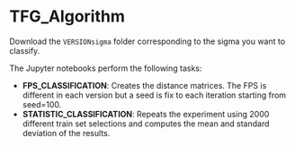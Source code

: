 # TFG_Algorithm

Download the `VERSIONsigma` folder corresponding to the sigma you want to classify.

The Jupyter notebooks perform the following tasks:

- **FPS_CLASSIFICATION**: Creates the distance matrices. The FPS is different in each version but a seed is fix to each iteration starting from seed=100. 
- **STATISTIC_CLASSIFICATION**: Repeats the experiment using 2000 different train set selections and computes the mean and standard deviation of the results.
